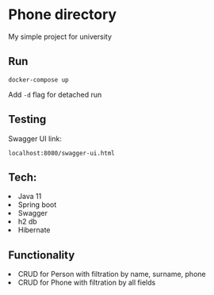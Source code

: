 # Phone directory
My simple project for university
## Run
```docker-compose up```

Add ```-d``` flag for detached run

## Testing
 Swagger UI link:

 ```localhost:8080/swagger-ui.html```
 
## Tech:
 <li> Java 11
 <li> Spring boot
 <li> Swagger
 <li> h2 db
 <li> Hibernate

## Functionality

<li> CRUD for Person with filtration by name, surname, phone
<li> CRUD for Phone with filtration by all fields
